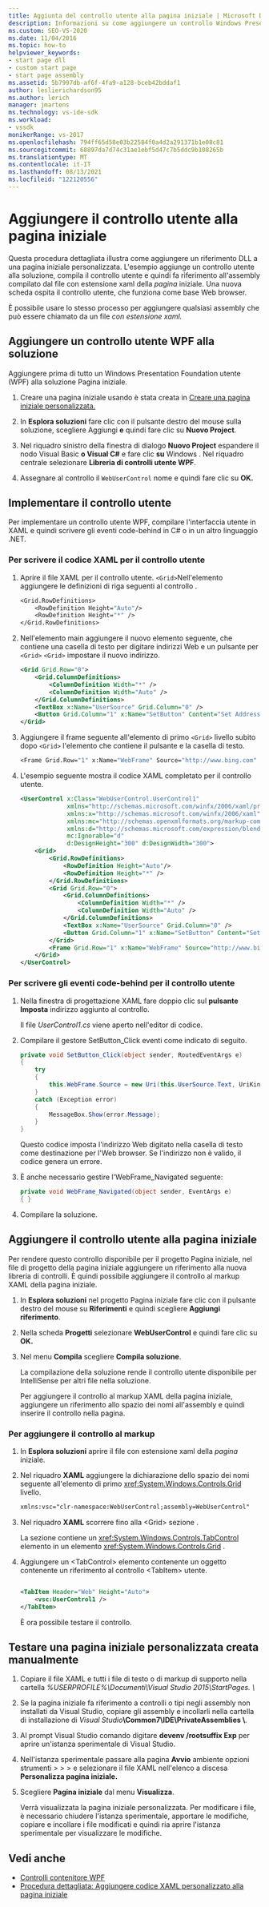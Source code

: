 ```yaml
---
title: Aggiunta del controllo utente alla pagina iniziale | Microsoft Docs
description: Informazioni su come aggiungere un controllo Windows Presentation Foundation (WPF) alla pagina iniziale in Visual Studio.
ms.custom: SEO-VS-2020
ms.date: 11/04/2016
ms.topic: how-to
helpviewer_keywords:
- start page dll
- custom start page
- start page assembly
ms.assetid: 5b7997db-af6f-4fa9-a128-bceb42bddaf1
author: leslierichardson95
ms.author: lerich
manager: jmartens
ms.technology: vs-ide-sdk
ms.workload:
- vssdk
monikerRange: vs-2017
ms.openlocfilehash: 794ff65d58e03b22584f0a4d2a291371b1e08c81
ms.sourcegitcommit: 68897da7d74c31ae1ebf5d47c7b5ddc9b108265b
ms.translationtype: MT
ms.contentlocale: it-IT
ms.lasthandoff: 08/13/2021
ms.locfileid: "122120556"
---
```

# <a name="add-user-control-to-the-start-page"></a>Aggiungere il controllo utente alla pagina iniziale

Questa procedura dettagliata illustra come aggiungere un riferimento DLL a una pagina iniziale personalizzata. L'esempio aggiunge un controllo utente alla soluzione, compila il controllo utente e quindi fa riferimento all'assembly compilato dal file con estensione xaml della *pagina* iniziale. Una nuova scheda ospita il controllo utente, che funziona come base Web browser.

È possibile usare lo stesso processo per aggiungere qualsiasi assembly che può essere chiamato da un file *con estensione xaml.*

## <a name="add-a-wpf-user-control-to-the-solution"></a>Aggiungere un controllo utente WPF alla soluzione

Aggiungere prima di tutto un Windows Presentation Foundation utente (WPF) alla soluzione Pagina iniziale.

1. Creare una pagina iniziale usando è stata creata in [Creare una pagina iniziale personalizzata.](../extensibility/creating-a-custom-start-page.md)

2. In **Esplora soluzioni** fare clic con il pulsante destro del mouse sulla soluzione, scegliere Aggiungi **e** quindi fare clic su **Nuovo Project**.

3. Nel riquadro sinistro della finestra di dialogo **Nuovo Project** espandere il nodo Visual Basic **o Visual C#** e fare clic **su** Windows .  Nel riquadro centrale selezionare **Libreria di controlli utente WPF**.

4. Assegnare al controllo il `WebUserControl` nome e quindi fare clic su **OK.**

## <a name="implement-the-user-control"></a>Implementare il controllo utente

Per implementare un controllo utente WPF, compilare l'interfaccia utente in XAML e quindi scrivere gli eventi code-behind in C# o in un altro linguaggio .NET.

### <a name="to-write-the-xaml-for-the-user-control"></a>Per scrivere il codice XAML per il controllo utente

1. Aprire il file XAML per il controllo utente. `<Grid>`Nell'elemento aggiungere le definizioni di riga seguenti al controllo .

    ```vb
    <Grid.RowDefinitions>
        <RowDefinition Height="Auto"/>
        <RowDefinition Height="*" />
    </Grid.RowDefinitions>

    ```

2. Nell'elemento main aggiungere il nuovo elemento seguente, che contiene una casella di testo per digitare indirizzi Web e un pulsante per `<Grid>` `<Grid>` impostare il nuovo indirizzo.

    ```xml
    <Grid Grid.Row="0">
        <Grid.ColumnDefinitions>
            <ColumnDefinition Width="*" />
            <ColumnDefinition Width="Auto" />
        </Grid.ColumnDefinitions>
        <TextBox x:Name="UserSource" Grid.Column="0" />
        <Button Grid.Column="1" x:Name="SetButton" Content="Set Address" Click="SetButton_Click" />
    </Grid>
    ```

3. Aggiungere il frame seguente all'elemento di primo `<Grid>` livello subito dopo `<Grid>` l'elemento che contiene il pulsante e la casella di testo.

    ```vb
    <Frame Grid.Row="1" x:Name="WebFrame" Source="http://www.bing.com" Navigated="WebFrame_Navigated" />
    ```

4. L'esempio seguente mostra il codice XAML completato per il controllo utente.

    ```xml
    <UserControl x:Class="WebUserControl.UserControl1"
                 xmlns="http://schemas.microsoft.com/winfx/2006/xaml/presentation"
                 xmlns:x="http://schemas.microsoft.com/winfx/2006/xaml"
                 xmlns:mc="http://schemas.openxmlformats.org/markup-compatibility/2006"
                 xmlns:d="http://schemas.microsoft.com/expression/blend/2008"
                 mc:Ignorable="d"
                 d:DesignHeight="300" d:DesignWidth="300">
        <Grid>
            <Grid.RowDefinitions>
                <RowDefinition Height="Auto"/>
                <RowDefinition Height="*" />
            </Grid.RowDefinitions>
            <Grid Grid.Row="0">
                <Grid.ColumnDefinitions>
                    <ColumnDefinition Width="*" />
                    <ColumnDefinition Width="Auto" />
                </Grid.ColumnDefinitions>
                <TextBox x:Name="UserSource" Grid.Column="0" />
                <Button Grid.Column="1" x:Name="SetButton" Content="Set Address" Click="SetButton_Click" />
            </Grid>
            <Frame Grid.Row="1" x:Name="WebFrame" Source="http://www.bing.com" Navigated="WebFrame_Navigated" />
        </Grid>
    </UserControl>

    ```

### <a name="to-write-the-code-behind-events-for-the-user-control"></a>Per scrivere gli eventi code-behind per il controllo utente

1. Nella finestra di progettazione XAML fare doppio clic sul **pulsante Imposta** indirizzo aggiunto al controllo.

    Il file *UserControl1.cs* viene aperto nell'editor di codice.

2. Compilare il gestore SetButton_Click eventi come indicato di seguito.

    ```csharp
    private void SetButton_Click(object sender, RoutedEventArgs e)
    {
        try
        {
            this.WebFrame.Source = new Uri(this.UserSource.Text, UriKind.Absolute);
        }
        catch (Exception error)
        {
            MessageBox.Show(error.Message);
        }
    }
    ```

    Questo codice imposta l'indirizzo Web digitato nella casella di testo come destinazione per l'Web browser. Se l'indirizzo non è valido, il codice genera un errore.

3. È anche necessario gestire l'WebFrame_Navigated seguente:

    ```csharp
    private void WebFrame_Navigated(object sender, EventArgs e)
    { }
    ```

4. Compilare la soluzione.

## <a name="add-the-user-control-to-the-start-page"></a>Aggiungere il controllo utente alla pagina iniziale

Per rendere questo controllo disponibile per il progetto Pagina iniziale, nel file di progetto della pagina iniziale aggiungere un riferimento alla nuova libreria di controlli. È quindi possibile aggiungere il controllo al markup XAML della pagina iniziale.

1. In **Esplora soluzioni** nel progetto Pagina iniziale fare clic con il pulsante destro del mouse su **Riferimenti** e quindi scegliere **Aggiungi riferimento**.

2. Nella scheda **Progetti** selezionare **WebUserControl** e quindi fare clic su **OK.**

3. Nel menu **Compila** scegliere **Compila soluzione**.

    La compilazione della soluzione rende il controllo utente disponibile per IntelliSense per altri file nella soluzione.

    Per aggiungere il controllo al markup XAML della pagina iniziale, aggiungere un riferimento allo spazio dei nomi all'assembly e quindi inserire il controllo nella pagina.

### <a name="to-add-the-control-to-the-markup"></a>Per aggiungere il controllo al markup

1. In **Esplora soluzioni** aprire il file con estensione xaml della *pagina* iniziale.

2. Nel riquadro **XAML** aggiungere la dichiarazione dello spazio dei nomi seguente all'elemento di primo <xref:System.Windows.Controls.Grid> livello.

   ```xml
   xmlns:vsc="clr-namespace:WebUserControl;assembly=WebUserControl"
   ```

3. Nel riquadro **XAML** scorrere fino alla \<Grid> sezione .

    La sezione contiene un <xref:System.Windows.Controls.TabControl> elemento in un elemento <xref:System.Windows.Controls.Grid> .

4. Aggiungere un \<TabControl> elemento contenente un oggetto contenente un riferimento al controllo \<TabItem> utente.

    ```xml

    <TabItem Header="Web" Height="Auto">
        <vsc:UserControl1 />
    </TabItem>

    ```

    È ora possibile testare il controllo.

## <a name="test-a-manually-created-custom-start-page"></a>Testare una pagina iniziale personalizzata creata manualmente

1. Copiare il file XAML e tutti i file di testo o di markup di supporto nella cartella *%USERPROFILE%\Documenti\Visual Studio 2015\StartPages. \\*

2. Se la pagina iniziale fa riferimento a controlli o tipi negli assembly non installati da Visual Studio, copiare gli assembly e incollarli nella cartella di installazione di _Visual Studio_**\Common7\IDE\PrivateAssemblies \\**.

3. Al prompt Visual Studio comando digitare **devenv /rootsuffix Exp** per aprire un'istanza sperimentale di Visual Studio.

4. Nell'istanza sperimentale passare alla pagina **Avvio** ambiente opzioni strumenti  >    >    >   e selezionare il file XAML nell'elenco a discesa **Personalizza pagina iniziale.**

5. Scegliere **Pagina iniziale** dal menu **Visualizza**.

    Verrà visualizzata la pagina iniziale personalizzata. Per modificare i file, è necessario chiudere l'istanza sperimentale, apportare le modifiche, copiare e incollare i file modificati e quindi ria aprire l'istanza sperimentale per visualizzare le modifiche.

## <a name="see-also"></a>Vedi anche

- [Controlli contenitore WPF](/previous-versions/bb675291(v=vs.110))
- [Procedura dettagliata: Aggiungere codice XAML personalizzato alla pagina iniziale](../extensibility/walkthrough-adding-custom-xaml-to-the-start-page.md)